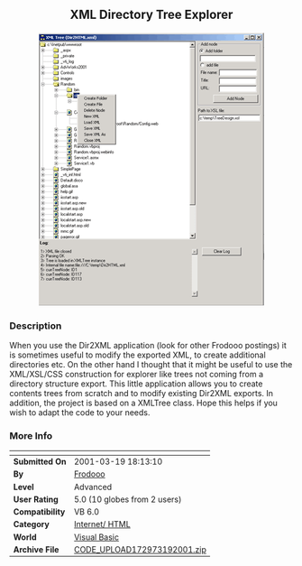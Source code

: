﻿<div align="center">

## XML Directory Tree Explorer

<img src="PIC20013191229445981.gif">
</div>

### Description

When you use the Dir2XML application (look for other Frodooo postings) it is sometimes useful to modify the exported XML, to create additional directories etc. On the other hand I thought that it might be useful to use the XML/XSL/CSS construction for explorer like trees not coming from a directory structure export. This little application allows you to create contents trees from scratch and to modify existing Dir2XML exports. In addition, the project is based on a XMLTree class. Hope this helps if you wish to adapt the code to your needs.
 
### More Info
 


<span>             |<span>
---                |---
**Submitted On**   |2001-03-19 18:13:10
**By**             |[Frodooo](https://github.com/Planet-Source-Code/PSCIndex/blob/master/ByAuthor/frodooo.md)
**Level**          |Advanced
**User Rating**    |5.0 (10 globes from 2 users)
**Compatibility**  |VB 6\.0
**Category**       |[Internet/ HTML](https://github.com/Planet-Source-Code/PSCIndex/blob/master/ByCategory/internet-html__1-34.md)
**World**          |[Visual Basic](https://github.com/Planet-Source-Code/PSCIndex/blob/master/ByWorld/visual-basic.md)
**Archive File**   |[CODE\_UPLOAD172973192001\.zip](https://github.com/Planet-Source-Code/frodooo-xml-directory-tree-explorer__1-21782/archive/master.zip)









